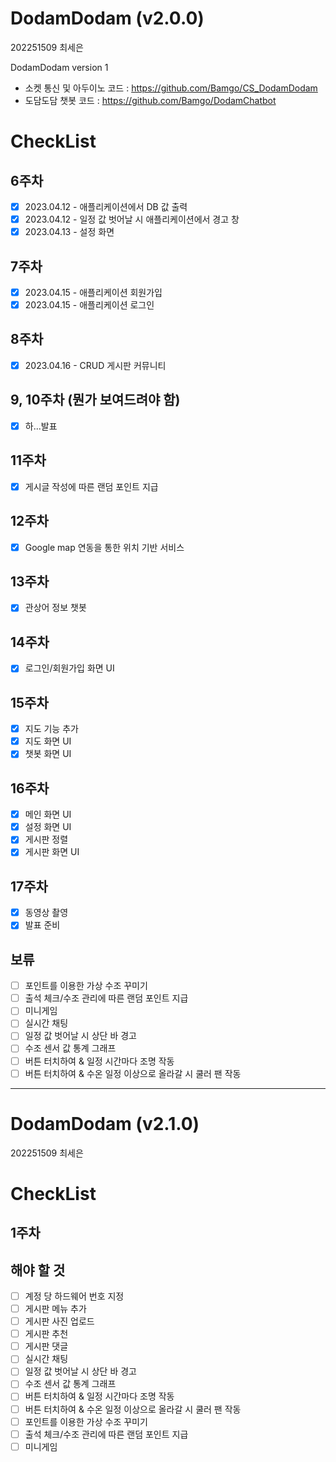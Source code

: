 # DodamDodam (v2.0.0)
202251509 최세은

DodamDodam version 1
- 소켓 통신 및 아두이노 코드 : https://github.com/Bamgo/CS_DodamDodam
- 도담도담 챗봇 코드 : https://github.com/Bamgo/DodamChatbot

# CheckList

## 6주차
- [x] 2023.04.12 - 애플리케이션에서 DB 값 출력
- [x] 2023.04.12 - 일정 값 벗어날 시 애플리케이션에서 경고 창
- [x] 2023.04.13 - 설정 화면

## 7주차
- [x] 2023.04.15 - 애플리케이션 회원가입
- [x] 2023.04.15 - 애플리케이션 로그인

## 8주차
- [x] 2023.04.16 - CRUD 게시판 커뮤니티

## 9, 10주차 (뭔가 보여드려야 함)
- [x] 하...발표

## 11주차
- [x] 게시글 작성에 따른 랜덤 포인트 지급

## 12주차
- [x] Google map 연동을 통한 위치 기반 서비스

## 13주차
- [x] 관상어 정보 챗봇

## 14주차
- [x] 로그인/회원가입 화면 UI

## 15주차
- [x] 지도 기능 추가
- [x] 지도 화면 UI
- [x] 챗봇 화면 UI

## 16주차
- [x] 메인 화면 UI
- [x] 설정 화면 UI
- [x] 게시판 정렬
- [x] 게시판 화면 UI

## 17주차
- [x] 동영상 촬영
- [x] 발표 준비

## 보류
- [ ] 포인트를 이용한 가상 수조 꾸미기
- [ ] 출석 체크/수조 관리에 따른 랜덤 포인트 지급
- [ ] 미니게임
- [ ] 실시간 채팅
- [ ] 일정 값 벗어날 시 상단 바 경고
- [ ] 수조 센서 값 통계 그래프
- [ ] 버튼 터치하여 & 일정 시간마다 조명 작동
- [ ] 버튼 터치하여 & 수온 일정 이상으로 올라갈 시 쿨러 팬 작동

---

# DodamDodam (v2.1.0)
202251509 최세은

# CheckList

## 1주차

## 해야 할 것
- [ ] 계정 당 하드웨어 번호 지정
- [ ] 게시판 메뉴 추가
- [ ] 게시판 사진 업로드
- [ ] 게시판 추천
- [ ] 게시판 댓글
- [ ] 실시간 채팅
- [ ] 일정 값 벗어날 시 상단 바 경고
- [ ] 수조 센서 값 통계 그래프
- [ ] 버튼 터치하여 & 일정 시간마다 조명 작동
- [ ] 버튼 터치하여 & 수온 일정 이상으로 올라갈 시 쿨러 팬 작동
- [ ] 포인트를 이용한 가상 수조 꾸미기
- [ ] 출석 체크/수조 관리에 따른 랜덤 포인트 지급
- [ ] 미니게임

